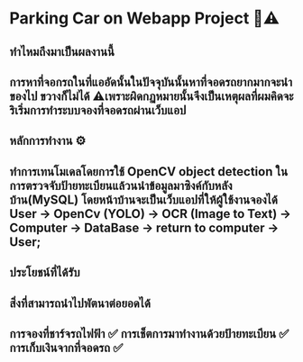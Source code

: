 # Parking Car on Webapp Project 🚗⚠️
ทำไหมถึงมาเป็นผลงานนี้
------------------------------------------------------------------------------
การหาที่จอกรถในที่แออัดนั้นในปัจจุบันนั้นหาที่จอดรถยากมากจะนำของไป ขวางก็ไม่ได้ ⚠️เพราะผิดกฏหมายนั้นจึงเป็นเหตุผลที่ผมคิดจะริเริ่มการทำระบบจองที่จอดรถผ่านเว็บแอป
------------------------------------------------------------------------------
หลักการทำงาน ⚙️
------------------------------------------------------------------------------
ทำการเทนโมเดลโดยการใช้ OpenCV object detection ในการตรวจจับป้ายทะเบียนแล้วนนำข้อมูลมาซิงค์กับหลังบ้าน(MySQL) โดยหน้าบ้านจะเป็นเว็บแอปที่ให้ผู้ใช้งานจองได้
User -> OpenCv (YOLO) -> OCR (Image to Text) -> Computer -> DataBase -> return to computer -> User;
------------------------------------------------------------------------------
ประโยชน์ที่ได้รับ
------------------------------------------------------------------------------
สิ่งที่สามารถนำไปพัตนาต่อยอดได้
------------------------------------------------------------------------------
การจองที่ชาร์จรถไฟฟ้า ✅
การเช็ตการมาทำงานด้วยป้ายทะเบียน ✅
การเก็บเงินจากที่จอดรถ ✅
------------------------------------------------------------------------------
